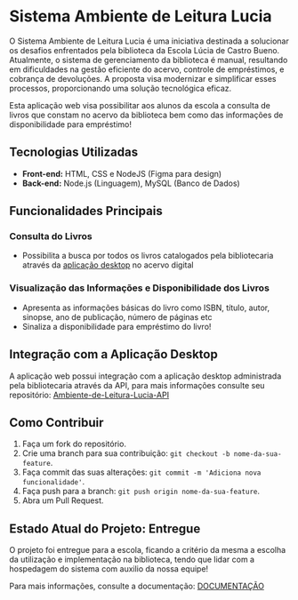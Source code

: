 # Sistema Ambiente de Leitura Lucia

O Sistema Ambiente de Leitura Lucia é uma iniciativa destinada a solucionar os desafios enfrentados pela biblioteca da Escola Lúcia de Castro Bueno. Atualmente, o sistema de gerenciamento da biblioteca é manual, resultando em dificuldades na gestão eficiente do acervo, controle de empréstimos, e cobrança de devoluções. A proposta visa modernizar e simplificar esses processos, proporcionando uma solução tecnológica eficaz. 

Esta aplicação web visa possibilitar aos alunos da escola a consulta de livros que constam no acervo da biblioteca bem como das informações de disponibilidade para empréstimo!

## Tecnologias Utilizadas

- **Front-end:** HTML, CSS e NodeJS (Figma para design)
- **Back-end:** Node.js (Linguagem), MySQL (Banco de Dados)

## Funcionalidades Principais

### Consulta do Livros

- Possibilita a busca por todos os livros catalogados pela bibliotecaria através da [aplicação desktop](https://github.com/FelipeDinizSantos/Ambiente-de-Leitura-Lucia-DESKTOP-APP) no acervo digital

### Visualização das Informações e Disponibilidade dos Livros 

- Apresenta as informações básicas do livro como ISBN, título, autor, sinopse, ano de publicação, número de páginas etc
- Sinaliza a disponibilidade para empréstimo do livro!

## Integração com a Aplicação Desktop 
A aplicação web possui integração com a aplicação desktop administrada pela bibliotecaria através da API, para mais informações consulte seu repositório: [Ambiente-de-Leitura-Lucia-API](https://github.com/FelipeDinizSantos/Ambiente-de-Leitura-Lucia-API)

## Como Contribuir

1. Faça um fork do repositório.
2. Crie uma branch para sua contribuição: `git checkout -b nome-da-sua-feature`.
3. Faça commit das suas alterações: `git commit -m 'Adiciona nova funcionalidade'`.
4. Faça push para a branch: `git push origin nome-da-sua-feature`.
5. Abra um Pull Request.

## Estado Atual do Projeto: Entregue
O projeto foi entregue para a escola, ficando a critério da mesma a escolha da utilização e implementação na biblioteca, tendo que lidar com a hospedagem do sistema com auxilio da nossa equipe!

Para mais informações, consulte a documentação: [DOCUMENTAÇÃO](https://drive.google.com/drive/folders/1DxZTdcw6DDnBS3thdouUKrSPJgGQlOjR?usp=sharing)
